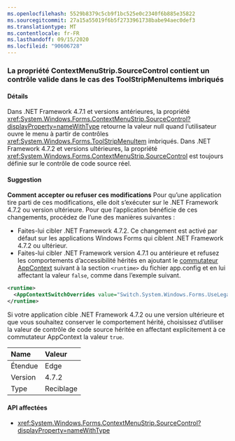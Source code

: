 ```yaml
---
ms.openlocfilehash: 5529b8379c5cb9f1bc525e0c2340f6b885e35822
ms.sourcegitcommit: 27a15a55019f6b5f2733961738babe94aec0def3
ms.translationtype: MT
ms.contentlocale: fr-FR
ms.lasthandoff: 09/15/2020
ms.locfileid: "90606728"
---
```

### <a name="contextmenustripsourcecontrol-property-contains-a-valid-control-in-the-case-of-nested-toolstripmenuitems"></a>La propriété ContextMenuStrip.SourceControl contient un contrôle valide dans le cas des ToolStripMenuItems imbriqués

#### <a name="details"></a>Détails

Dans .NET Framework 4.7.1 et versions antérieures, la propriété <xref:System.Windows.Forms.ContextMenuStrip.SourceControl?displayProperty=nameWithType> retourne la valeur null quand l’utilisateur ouvre le menu à partir de contrôles <xref:System.Windows.Forms.ToolStripMenuItem> imbriqués. Dans .NET Framework 4.7.2 et versions ultérieures, la propriété <xref:System.Windows.Forms.ContextMenuStrip.SourceControl> est toujours définie sur le contrôle de code source réel.

#### <a name="suggestion"></a>Suggestion

**Comment accepter ou refuser ces modifications** Pour qu’une application tire parti de ces modifications, elle doit s’exécuter sur le .NET Framework 4.7.2 ou version ultérieure. Pour que l’application bénéficie de ces changements, procédez de l’une des manières suivantes :

- Faites-lui cibler .NET Framework 4.7.2. Ce changement est activé par défaut sur les applications Windows Forms qui ciblent .NET Framework 4.7.2 ou ultérieur.
- Faites-lui cibler .NET Framework version 4.7.1 ou antérieure et refusez les comportements d’accessibilité hérités en ajoutant le [commutateur AppContext](../../../../docs/framework/configure-apps/file-schema/runtime/appcontextswitchoverrides-element.md) suivant à la section `<runtime>` du fichier app.config et en lui affectant la valeur `false`, comme dans l’exemple suivant.

```xml
<runtime>
  <AppContextSwitchOverrides value="Switch.System.Windows.Forms.UseLegacyContextMenuStripSourceControlValue=false"/>
</runtime>
```

Si votre application cible .NET Framework 4.7.2 ou une version ultérieure et que vous souhaitez conserver le comportement hérité, choisissez d’utiliser la valeur de contrôle de code source héritée en affectant explicitement à ce commutateur AppContext la valeur `true`.

| Name    | Valeur       |
|:--------|:------------|
| Étendue   | Edge        |
| Version | 4.7.2       |
| Type    | Reciblage |

#### <a name="affected-apis"></a>API affectées

- <xref:System.Windows.Forms.ContextMenuStrip.SourceControl?displayProperty=nameWithType>
